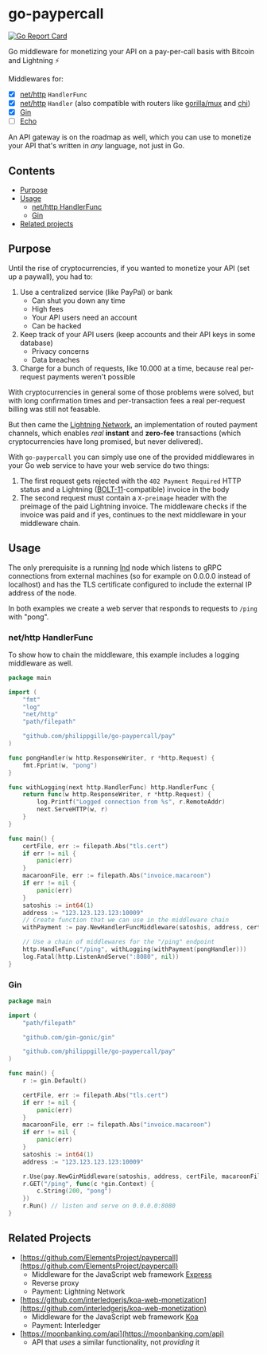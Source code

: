 go-paypercall
=============

[![Go Report Card](https://goreportcard.com/badge/github.com/philippgille/go-paypercall)](https://goreportcard.com/report/github.com/philippgille/go-paypercall)

Go middleware for monetizing your API on a pay-per-call basis with Bitcoin and Lightning ⚡️

Middlewares for:

- [X] [net/http](https://golang.org/pkg/net/http/) `HandlerFunc`
- [X] [net/http](https://golang.org/pkg/net/http/) `Handler` (also compatible with routers like [gorilla/mux](https://github.com/gorilla/mux) and [chi](https://github.com/go-chi/chi))
- [X] [Gin](https://github.com/gin-gonic/gin)
- [ ] [Echo](https://github.com/labstack/echo)

An API gateway is on the roadmap as well, which you can use to monetize your API that's written in *any* language, not just in Go.

Contents
--------

- [Purpose](#purpose)
- [Usage](#usage)
    - [net/http HandlerFunc](#nethttp-HandlerFunc)
    - [Gin](#gin)
- [Related projects](#related-projects)

Purpose
-------

Until the rise of cryptocurrencies, if you wanted to monetize your API (set up a paywall), you had to:

1. Use a centralized service (like PayPal) or bank
    - Can shut you down any time
    - High fees
    - Your API users need an account
    - Can be hacked
2. Keep track of your API users (keep accounts and their API keys in some database)
    - Privacy concerns
    - Data breaches
3. Charge for a bunch of requests, like 10.000 at a time, because real per-request payments weren't possible

With cryptocurrencies in general some of those problems were solved, but with long confirmation times and per-transaction fees a real per-request billing was still not feasable.

But then came the [Lightning Network](https://lightning.network/), an implementation of routed payment channels, which enables *real* **instant** and **zero-fee** transactions (which cryptocurrencies have long promised, but never delivered).

With `go-paypercall` you can simply use one of the provided middlewares in your Go web service to have your web service do two things:

1. The first request gets rejected with the `402 Payment Required` HTTP status and a Lightning ([BOLT-11](https://github.com/lightningnetwork/lightning-rfc/blob/master/11-payment-encoding.md)-compatible) invoice in the body
2. The second request must contain a `X-preimage` header with the preimage of the paid Lightning invoice. The middleware checks if the invoice was paid and if yes, continues to the next middleware in your middleware chain.

Usage
-----

The only prerequisite is a running [lnd](https://github.com/lightningnetwork/lnd) node which listens to gRPC connections from external machines (so for example on 0.0.0.0 instead of localhost) and has the TLS certificate configured to include the external IP address of the node.

In both examples we create a web server that responds to requests to `/ping` with "pong".

### net/http HandlerFunc

To show how to chain the middleware, this example includes a logging middleware as well.

```Go
package main

import (
	"fmt"
	"log"
	"net/http"
	"path/filepath"

	"github.com/philippgille/go-paypercall/pay"
)

func pongHandler(w http.ResponseWriter, r *http.Request) {
	fmt.Fprint(w, "pong")
}

func withLogging(next http.HandlerFunc) http.HandlerFunc {
	return func(w http.ResponseWriter, r *http.Request) {
		log.Printf("Logged connection from %s", r.RemoteAddr)
		next.ServeHTTP(w, r)
	}
}

func main() {
	certFile, err := filepath.Abs("tls.cert")
	if err != nil {
		panic(err)
	}
	macaroonFile, err := filepath.Abs("invoice.macaroon")
	if err != nil {
		panic(err)
	}
	satoshis := int64(1)
	address := "123.123.123.123:10009"
	// Create function that we can use in the middleware chain
	withPayment := pay.NewHandlerFuncMiddleware(satoshis, address, certFile, macaroonFile)

	// Use a chain of middlewares for the "/ping" endpoint
	http.HandleFunc("/ping", withLogging(withPayment(pongHandler)))
	log.Fatal(http.ListenAndServe(":8080", nil))
}
```

### Gin

```Go
package main

import (
	"path/filepath"

	"github.com/gin-gonic/gin"

	"github.com/philippgille/go-paypercall/pay"
)

func main() {
	r := gin.Default()

	certFile, err := filepath.Abs("tls.cert")
	if err != nil {
		panic(err)
	}
	macaroonFile, err := filepath.Abs("invoice.macaroon")
	if err != nil {
		panic(err)
	}
	satoshis := int64(1)
	address := "123.123.123.123:10009"

	r.Use(pay.NewGinMiddleware(satoshis, address, certFile, macaroonFile))
	r.GET("/ping", func(c *gin.Context) {
		c.String(200, "pong")
	})
	r.Run() // listen and serve on 0.0.0.0:8080
}
```

Related Projects
----------------

- [https://github.com/ElementsProject/paypercall](https://github.com/ElementsProject/paypercall)
    - Middleware for the JavaScript web framework [Express](https://expressjs.com/)
    - Reverse proxy
    - Payment: Lightning Network
- [https://github.com/interledgerjs/koa-web-monetization](https://github.com/interledgerjs/koa-web-monetization)
    - Middleware for the JavaScript web framework [Koa](https://koajs.com/)
    - Payment: Interledger
- [https://moonbanking.com/api](https://moonbanking.com/api)
    - API that *uses* a similar functionality, not *providing* it
